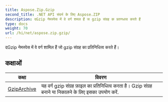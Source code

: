 ```yaml
---
title: Aspose.Zip.Gzip
second_title: .NET API संदर्भ के लिए Aspose.ZIP
description: दGzip नेमस्पेस में वे वर्ग शमल हैं ज gzip संग्रह क प्रतनधत्व करते हैं
type: docs
weight: 70
url: /hi/net/aspose.zip.gzip/
---
```

दGzip नेमस्पेस में वे वर्ग शामिल हैं जो gzip संग्रह का प्रतिनिधित्व करते हैं।

## कक्षाओं

| कक्षा | विवरण |
| --- | --- |
| [GzipArchive](./gziparchive/) | यह वर्ग gzip संग्रह फ़ाइल का प्रतिनिधित्व करता है। Gzip संग्रह बनाने या निकालने के लिए इसका उपयोग करें. |


